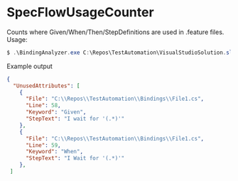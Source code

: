 # SpecFlowUsageCounter

Counts where Given/When/Then/StepDefinitions are used in .feature files. Usage:

```ps1
$ .\BindingAnalyzer.exe C:\Repos\TestAutomation\VisualStudioSolution.sln
```
Example output
```json
{
  "UnusedAttributes": [
    {
      "File": "C:\\Repos\\TestAutomation\\Bindings\\File1.cs",
      "Line": 58,
      "Keyword": "Given",
      "StepText": "I wait for '(.*)'"
    },
    {
      "File": "C:\\Repos\\TestAutomation\\Bindings\\File1.cs",
      "Line": 59,
      "Keyword": "When",
      "StepText": "I Wait for '(.*)'"
    },
 ]
 ```
